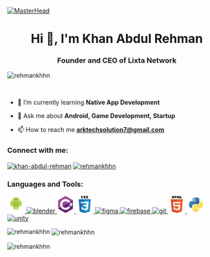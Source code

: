 [![MasterHead](https://media.licdn.com/dms/image/D4D3DAQEFpgZ1AJptaQ/image-scale_191_1128/0/1715550383210/lixtanetwork_cover?e=2147483647&v=beta&t=ePqWLTAfEjwY5NRdcGc05AZyT_anHY9dPNED66r_2kk)](https://rishavchanda.io)
<h1 align="center">Hi 👋, I'm Khan Abdul Rehman</h1>
<h3 align="center">Founder and CEO of Lixta Network</h3> 

<p align="left"> <img src="https://komarev.com/ghpvc/?username=rehmankhhn&label=Profile%20views&color=0e75b6&style=flat" alt="rehmankhhn" /> </p>

<p align="left"> <a href="https://twitter.com/" target="blank"><img src="https://img.shields.io/twitter/follow/?logo=twitter&style=for-the-badge" alt="" /></a> </p>

- 🌱 I’m currently learning **Native App Development**

- 💬 Ask me about **Android, Game Development, Startup**

- 📫 How to reach me **arktechsolution7@gmail.com**

<h3 align="left">Connect with me:</h3>
<p align="left">
<a href="https://linkedin.com/in/khan-abdul-rehman" target="blank"><img align="center" src="https://raw.githubusercontent.com/rahuldkjain/github-profile-readme-generator/master/src/images/icons/Social/linked-in-alt.svg" alt="khan-abdul-rehman" height="30" width="40" /></a>
<a href="https://instagram.com/infoxrehman" target="blank"><img align="center" src="https://raw.githubusercontent.com/rahuldkjain/github-profile-readme-generator/master/src/images/icons/Social/instagram.svg" alt="rehmankhhn" height="30" width="40" /></a>
</p>

<h3 align="left">Languages and Tools:</h3>
<p align="left"> <a href="https://developer.android.com" target="_blank" rel="noreferrer"> <img src="https://raw.githubusercontent.com/devicons/devicon/master/icons/android/android-original-wordmark.svg" alt="android" width="40" height="40"/> </a> <a href="https://www.blender.org/" target="_blank" rel="noreferrer"> <img src="https://download.blender.org/branding/community/blender_community_badge_white.svg" alt="blender" width="40" height="40"/> </a> <a href="https://www.w3schools.com/cs/" target="_blank" rel="noreferrer"> <img src="https://raw.githubusercontent.com/devicons/devicon/master/icons/csharp/csharp-original.svg" alt="csharp" width="40" height="40"/> </a> <a href="https://www.w3schools.com/css/" target="_blank" rel="noreferrer"> <img src="https://raw.githubusercontent.com/devicons/devicon/master/icons/css3/css3-original-wordmark.svg" alt="css3" width="40" height="40"/> </a> <a href="https://www.figma.com/" target="_blank" rel="noreferrer"> <img src="https://www.vectorlogo.zone/logos/figma/figma-icon.svg" alt="figma" width="40" height="40"/> </a> <a href="https://firebase.google.com/" target="_blank" rel="noreferrer"> <img src="https://www.vectorlogo.zone/logos/firebase/firebase-icon.svg" alt="firebase" width="40" height="40"/> </a> <a href="https://git-scm.com/" target="_blank" rel="noreferrer"> <img src="https://www.vectorlogo.zone/logos/git-scm/git-scm-icon.svg" alt="git" width="40" height="40"/> </a> <a href="https://www.w3.org/html/" target="_blank" rel="noreferrer"> <img src="https://raw.githubusercontent.com/devicons/devicon/master/icons/html5/html5-original-wordmark.svg" alt="html5" width="40" height="40"/> </a> <a href="https://www.python.org" target="_blank" rel="noreferrer"> <img src="https://raw.githubusercontent.com/devicons/devicon/master/icons/python/python-original.svg" alt="python" width="40" height="40"/> </a> <a href="https://unity.com/" target="_blank" rel="noreferrer"> <img src="https://www.vectorlogo.zone/logos/unity3d/unity3d-icon.svg" alt="unity" width="40" height="40"/> </a> </p>

<p><img align="left" src="https://github-readme-stats.vercel.app/api/top-langs?username=rehmankhhn&show_icons=true&locale=en&layout=compact" alt="rehmankhhn" /></p>

<p>&nbsp;<img align="center" src="https://github-readme-stats.vercel.app/api?username=rehmankhhn&show_icons=true&locale=en" alt="rehmankhhn" /></p>

<p><img align="center" src="https://github-readme-streak-stats.herokuapp.com/?user=rehmankhhn&" alt="rehmankhhn" /></p>
